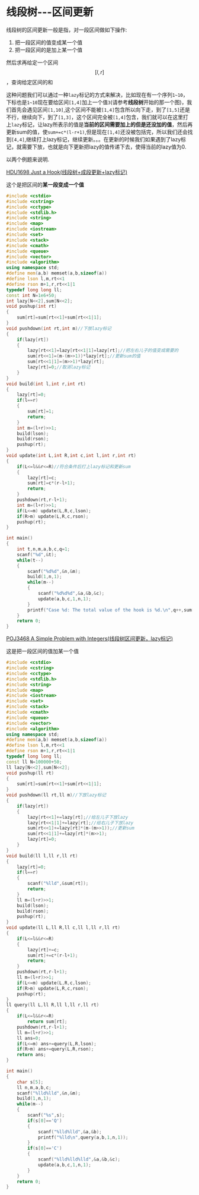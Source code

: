 # 线段树---区间更新

线段树的区间更新一般是指，对一段区间做如下操作:

1.  把一段区间的值变成某一个值
2.  把一段区间的是加上某一个值

然后求再给定一个区间$$[l,r]$$，查询给定区间的和

这种问题我们可以通过一种`lazy`标记的方式来解决，比如现在有一个序列`1~10`，下标也是`1~10`现在要给区间`[1,4]`加上一个值`3`(请参考**线段树**开始的那一个图)，我们首先会遇见区间`[1,10]`,这个区间不能被`[1,4]`包含所以向下走，到了`[1,5]`还是不行，继续向下，到了`[1,3]`，这个区间完全被`[1,4]`包含，我们就可以在这里打上`lazy`标记，让lazy所表示的值是**当前的区间需要加上的但是还没加的值**，然后再更新sum的值，使`sum+=c*(l-r+1)`,但是现在`[1,4]`还没被包括完，所以我们还会找到`[4,4]`,继续打上lazy标记，继续更新。。。在更新的时候我们如果遇到了lazy标记，就需要下放，也就是向下更新把lazy的值传递下去，使得当前的lazy值为0.

以两个例题来说明.

[HDU1698 Just a Hook(线段树+成段更新+lazy标记)](http://blog.csdn.net/riba2534/article/details/71069455)

这个是把区间的**某一段变成一个值**

```cpp
#include <cstdio>
#include <cstring>
#include <cctype>
#include <stdlib.h>
#include <string>
#include <map>
#include <iostream>
#include <set>
#include <stack>
#include <cmath>
#include <queue>
#include <vector>
#include <algorithm>
using namespace std;
#define mem(a,b) memset(a,b,sizeof(a))
#define lson l,m,rt<<1
#define rson m+1,r,rt<<1|1
typedef long long ll;
const int N=1e6+50;
int lazy[N<<2],sum[N<<2];
void pushup(int rt)
{
    sum[rt]=sum[rt<<1]+sum[rt<<1|1];
}
void pushdown(int rt,int m)//下放lazy标记
{
    if(lazy[rt])
    {
        lazy[rt<<1]=lazy[rt<<1|1]=lazy[rt];//把左右儿子的值变成需要的
        sum[rt<<1]=(m-(m>>1))*lazy[rt];//更新sum的值
        sum[rt<<1|1]=(m>>1)*lazy[rt];
        lazy[rt]=0;//取消lazy标记
    }
}
void build(int l,int r,int rt)
{
    lazy[rt]=0;
    if(l==r)
    {
        sum[rt]=1;
        return;
    }
    int m=(l+r)>>1;
    build(lson);
    build(rson);
    pushup(rt);
}
void update(int L,int R,int c,int l,int r,int rt)
{
    if(L<=l&&r<=R)//符合条件后打上lazy标记和更新sum
    {
        lazy[rt]=c;
        sum[rt]=c*(r-l+1);
        return;
    }
    pushdown(rt,r-l+1);
    int m=(l+r)>>1;
    if(L<=m) update(L,R,c,lson);
    if(R>m) update(L,R,c,rson);
    pushup(rt);
}

int main()
{
    int t,n,m,a,b,c,q=1;
    scanf("%d",&t);
    while(t--)
    {
        scanf("%d%d",&n,&m);
        build(1,n,1);
        while(m--)
        {
            scanf("%d%d%d",&a,&b,&c);
            update(a,b,c,1,n,1);
        }
        printf("Case %d: The total value of the hook is %d.\n",q++,sum[1]);
    }
    return 0;
}
```

[POJ3468 A Simple Problem with Integers(线段树区间更新，lazy标记)](http://blog.csdn.net/riba2534/article/details/76723991)

这是把一段区间的值加某一个值

```cpp
#include <cstdio>
#include <cstring>
#include <cctype>
#include <stdlib.h>
#include <string>
#include <map>
#include <iostream>
#include <set>
#include <stack>
#include <cmath>
#include <queue>
#include <vector>
#include <algorithm>
using namespace std;
#define mem(a,b) memset(a,b,sizeof(a))
#define lson l,m,rt<<1
#define rson m+1,r,rt<<1|1
typedef long long ll;
const ll N=100000+50;
ll lazy[N<<2],sum[N<<2];
void pushup(ll rt)
{
    sum[rt]=sum[rt<<1]+sum[rt<<1|1];
}
void pushdown(ll rt,ll m)//下放lazy标记
{
    if(lazy[rt])
    {
        lazy[rt<<1]+=lazy[rt];//给左儿子下放lazy
        lazy[rt<<1|1]+=lazy[rt];//给右儿子下放lazy
        sum[rt<<1]+=lazy[rt]*(m-(m>>1));//更新sum
        sum[rt<<1|1]+=lazy[rt]*(m>>1);
        lazy[rt]=0;
    }
}
void build(ll l,ll r,ll rt)
{
    lazy[rt]=0;
    if(l==r)
    {
        scanf("%lld",&sum[rt]);
        return;
    }
    ll m=(l+r)>>1;
    build(lson);
    build(rson);
    pushup(rt);
}
void update(ll L,ll R,ll c,ll l,ll r,ll rt)
{
    if(L<=l&&r<=R)
    {
        lazy[rt]+=c;
        sum[rt]+=c*(r-l+1);
        return;
    }
    pushdown(rt,r-l+1);
    ll m=(l+r)>>1;
    if(L<=m) update(L,R,c,lson);
    if(R>m) update(L,R,c,rson);
    pushup(rt);
}
ll query(ll L,ll R,ll l,ll r,ll rt)
{
    if(L<=l&&r<=R)
        return sum[rt];
    pushdown(rt,r-l+1);
    ll m=(l+r)>>1;
    ll ans=0;
    if(L<=m) ans+=query(L,R,lson);
    if(R>m) ans+=query(L,R,rson);
    return ans;
}

int main()
{
    char s[5];
    ll n,m,a,b,c;
    scanf("%lld%lld",&n,&m);
    build(1,n,1);
    while(m--)
    {
        scanf("%s",s);
        if(s[0]=='Q')
        {
            scanf("%lld%lld",&a,&b);
            printf("%lld\n",query(a,b,1,n,1));
        }
        if(s[0]=='C')
        {
            scanf("%lld%lld%lld",&a,&b,&c);
            update(a,b,c,1,n,1);
        }
    }
    return 0;
}
```

